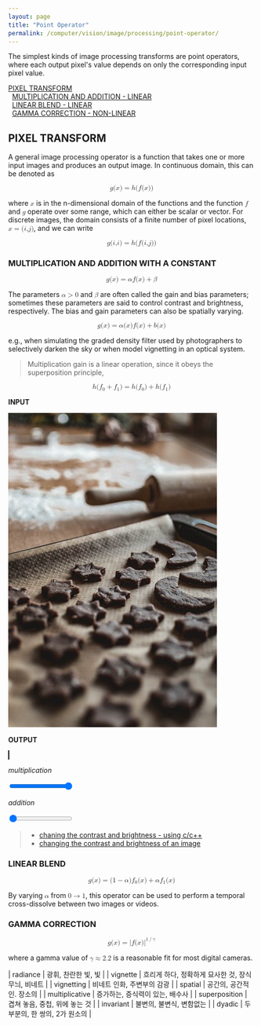 ```yaml
---
layout: page
title: "Point Operator"
permalink: /computer/vision/image/processing/point-operator/
---
```


The simplest kinds of image processing transforms are point operators, where each output pixel's value depends on only the corresponding input pixel value.

[PIXEL TRANSFORM](#pixel-transform)<br />
&nbsp;&nbsp;[MULTIPLICATION AND ADDITION - LINEAR](#pixel-transform-multiplication-addition)<br />
&nbsp;&nbsp;[LINEAR BLEND - LINEAR](#pixel-transform-linear-blend)<br />
&nbsp;&nbsp;[GAMMA CORRECTION - NON-LINEAR](#pixel-transform-gamma-correction)<br />

<a name="pixel-transform"></a>
## PIXEL TRANSFORM

A general image processing operator is a function that takes one or more input images and produces an output image. In continuous domain, this can be denoted as

<math xmlns="http://www.w3.org/1998/Math/MathML" display="block">
 <semantics>
  <mrow>
   <mi>g</mi>
   <mrow>
    <mrow>
     <mo fence="true" stretchy="false">(</mo>
     <mrow>
      <mi>x</mi>
     </mrow>
     <mo fence="true" stretchy="false">)</mo>
    </mrow>
    <mo stretchy="false">=</mo>
    <mi>h</mi>
   </mrow>
   <mrow>
    <mo fence="true" stretchy="false">(</mo>
    <mrow>
     <mrow>
      <mi>f</mi>
      <mrow>
       <mo fence="true" stretchy="false">(</mo>
       <mrow>
        <mi>x</mi>
       </mrow>
       <mo fence="true" stretchy="false">)</mo>
      </mrow>
     </mrow>
    </mrow>
    <mo fence="true" stretchy="false">)</mo>
   </mrow>
  </mrow>
  <annotation encoding="StarMath 5.0">g(x) = h(f(x))</annotation>
 </semantics>
</math>

where <math><mi>x</mi></math> is in the n-dimensional domain of the functions and the function <math><mi>f</mi></math> and <math><mi>g</mi></math> operate over some range, which can either be scalar or vector. For discrete images, the domain consists of a finite number of pixel locations, <math><semantics><mrow><mi>x</mi><mo stretchy="false">=</mo><mrow><mo fence="true" stretchy="false">(</mo><mrow><mrow><mi>i</mi><mi>,</mi><mi>j</mi></mrow></mrow><mo fence="true" stretchy="false">)</mo></mrow></mrow></semantics></math>, and we can write

<math xmlns="http://www.w3.org/1998/Math/MathML" display="block">
 <semantics>
  <mrow>
   <mi>g</mi>
   <mrow>
    <mrow>
     <mo fence="true" stretchy="false">(</mo>
     <mrow>
      <mrow>
       <mi>i</mi>
       <mi>,</mi>
       <mi>i</mi>
      </mrow>
     </mrow>
     <mo fence="true" stretchy="false">)</mo>
    </mrow>
    <mo stretchy="false">=</mo>
    <mi>h</mi>
   </mrow>
   <mrow>
    <mo fence="true" stretchy="false">(</mo>
    <mrow>
     <mrow>
      <mi>f</mi>
      <mrow>
       <mo fence="true" stretchy="false">(</mo>
       <mrow>
        <mrow>
         <mi>i</mi>
         <mi>,</mi>
         <mi>j</mi>
        </mrow>
       </mrow>
       <mo fence="true" stretchy="false">)</mo>
      </mrow>
     </mrow>
    </mrow>
    <mo fence="true" stretchy="false">)</mo>
   </mrow>
  </mrow>
  <annotation encoding="StarMath 5.0">g(i, i) = h(f(i,j))</annotation>
 </semantics>
</math>

<a name="pixel-transform-multiplication-addition"></a>
### MULTIPLICATION AND ADDITION WITH A CONSTANT

<math xmlns="http://www.w3.org/1998/Math/MathML" display="block">
 <semantics>
  <mrow>
   <mi>g</mi>
   <mrow>
    <mrow>
     <mo fence="true" stretchy="false">(</mo>
     <mrow>
      <mi>x</mi>
     </mrow>
     <mo fence="true" stretchy="false">)</mo>
    </mrow>
    <mo stretchy="false">=</mo>
    <mi>α</mi>
   </mrow>
   <mi>f</mi>
   <mrow>
    <mrow>
     <mo fence="true" stretchy="false">(</mo>
     <mrow>
      <mi>x</mi>
     </mrow>
     <mo fence="true" stretchy="false">)</mo>
    </mrow>
    <mo stretchy="false">+</mo>
    <mi>β</mi>
   </mrow>
  </mrow>
  <annotation encoding="StarMath 5.0">g(x) = %alpha f(x) + %beta</annotation>
 </semantics>
</math>

The parameters <math><semantics><mrow><mi>α</mi><mo stretchy="false">&gt;</mo><mn>0</mn></mrow></semantics></math> and <math><semantics><mi>β</mi></semantics></math> are often called the gain and bias parameters; sometimes these parameters are said to control contrast and brightness, respectively. The bias and gain parameters can also be spatially varying.

<math xmlns="http://www.w3.org/1998/Math/MathML" display="block">
 <semantics>
  <mrow>
   <mi>g</mi>
   <mrow>
    <mrow>
     <mo fence="true" stretchy="false">(</mo>
     <mrow>
      <mi>x</mi>
     </mrow>
     <mo fence="true" stretchy="false">)</mo>
    </mrow>
    <mo stretchy="false">=</mo>
    <mi>α</mi>
   </mrow>
   <mrow>
    <mo fence="true" stretchy="false">(</mo>
    <mrow>
     <mi>x</mi>
    </mrow>
    <mo fence="true" stretchy="false">)</mo>
   </mrow>
   <mi>f</mi>
   <mrow>
    <mrow>
     <mo fence="true" stretchy="false">(</mo>
     <mrow>
      <mi>x</mi>
     </mrow>
     <mo fence="true" stretchy="false">)</mo>
    </mrow>
    <mo stretchy="false">+</mo>
    <mi>b</mi>
   </mrow>
   <mrow>
    <mo fence="true" stretchy="false">(</mo>
    <mrow>
     <mi>x</mi>
    </mrow>
    <mo fence="true" stretchy="false">)</mo>
   </mrow>
  </mrow>
  <annotation encoding="StarMath 5.0">g(x)=%alpha(x)f(x)+b(x)</annotation>
 </semantics>
</math>

e.g., when simulating the graded density filter used by photographers to selectively darken the sky or when model vignetting in an optical system.

> Multiplication gain is a linear operation, since it obeys the superposition principle,
>
<math xmlns="http://www.w3.org/1998/Math/MathML" display="block">
 <semantics>
  <mrow>
   <mi>h</mi>
   <mrow>
    <mrow>
     <mo fence="true" stretchy="false">(</mo>
     <mrow>
      <mrow>
       <msub>
        <mi>f</mi>
        <mn>0</mn>
       </msub>
       <mo stretchy="false">+</mo>
       <msub>
        <mi>f</mi>
        <mn>1</mn>
       </msub>
      </mrow>
     </mrow>
     <mo fence="true" stretchy="false">)</mo>
    </mrow>
    <mo stretchy="false">=</mo>
    <mi>h</mi>
   </mrow>
   <mrow>
    <mrow>
     <mo fence="true" stretchy="false">(</mo>
     <mrow>
      <msub>
       <mi>f</mi>
       <mn>0</mn>
      </msub>
     </mrow>
     <mo fence="true" stretchy="false">)</mo>
    </mrow>
    <mo stretchy="false">+</mo>
    <mi>h</mi>
   </mrow>
   <mrow>
    <mo fence="true" stretchy="false">(</mo>
    <mrow>
     <msub>
      <mi>f</mi>
      <mn>1</mn>
     </msub>
    </mrow>
    <mo fence="true" stretchy="false">)</mo>
   </mrow>
  </mrow>
  <annotation encoding="StarMath 5.0">h(f_0 + f_1) = h(f_0) + h(f_1)</annotation>
 </semantics>
</math>

__INPUT__

<img id="multiplication-addition-input" src="/assets/images/first.jpg">

__OUTPUT__

<canvas id="multiplication-addition-output" width="0" height="0" style="border: 1px solid #000000;"></canvas>

_multiplication_

<input id="multiplication-addition-control-multiplication" type="range" min="0" max="100" value="100">

_addition_

<input id="multiplication-addition-control-addition" type="range" min="0" max="255" value="0">

<script type="text/javascript">
  function multiplication_addition_init() {
    let output = document.getElementById('multiplication-addition-output');
    let input = document.getElementById('multiplication-addition-input');
    console.log(input.clientWidth);
    output.width = input.clientWidth;
    output.height = input.clientHeight;

    let alpha = 1.0;
    let beta = 0;

    document.getElementById('multiplication-addition-control-multiplication')
            .addEventListener('change', (event) => {
              dispatch(() => {
                let o = document.getElementById('multiplication-addition-control-multiplication');
                let max = parseInt(o.max);
                let value = parseInt(o.value);
                alpha = value / max;
                console.log(alpha);
                let image = cv.imread('multiplication-addition-input');
                cv.addWeighted(image, alpha, image, beta/256, -1, image);
                cv.imshow('multiplication-addition-output',image);
                image.delete();
              });
            });

    document.getElementById('multiplication-addition-control-addition')
            .addEventListener('change', (event) => {
              dispatch(() => {
                let o = document.getElementById('multiplication-addition-control-addition');
                let value = parseInt(o.value);
                beta = value;
                console.log(beta);
                let image = cv.imread('multiplication-addition-input');
                cv.addWeighted(image, alpha, image, beta/256, -1, image);
                cv.imshow('multiplication-addition-output',image);
                image.delete();
              });
            });
  }

  multiplication_addition_init();
</script>

> - [chaning the contrast and brightness - using c/c++](https://github.com/iticworld/dev/tree/master/opencv/changing-the-contrast-and-brightness-of-an-image)
> - [changing the contrast and brightness of an image](https://docs.opencv.org/4.2.0/d3/dc1/tutorial_basic_linear_transform.html)

<a name="pixel-transform-linear-blend"></a>
### LINEAR BLEND

<math xmlns="http://www.w3.org/1998/Math/MathML" display="block">
 <semantics>
  <mrow>
   <mi>g</mi>
   <mrow>
    <mrow>
     <mo fence="true" stretchy="false">(</mo>
     <mrow>
      <mi>x</mi>
     </mrow>
     <mo fence="true" stretchy="false">)</mo>
    </mrow>
    <mo stretchy="false">=</mo>
    <mrow>
     <mo fence="true" stretchy="false">(</mo>
     <mrow>
      <mrow>
       <mn>1</mn>
       <mo stretchy="false">−</mo>
       <mi>α</mi>
      </mrow>
     </mrow>
     <mo fence="true" stretchy="false">)</mo>
    </mrow>
   </mrow>
   <msub>
    <mi>f</mi>
    <mn>0</mn>
   </msub>
   <mrow>
    <mrow>
     <mo fence="true" stretchy="false">(</mo>
     <mrow>
      <mi>x</mi>
     </mrow>
     <mo fence="true" stretchy="false">)</mo>
    </mrow>
    <mo stretchy="false">+</mo>
    <mi>α</mi>
   </mrow>
   <msub>
    <mi>f</mi>
    <mn>1</mn>
   </msub>
   <mrow>
    <mo fence="true" stretchy="false">(</mo>
    <mrow>
     <mi>x</mi>
    </mrow>
    <mo fence="true" stretchy="false">)</mo>
   </mrow>
  </mrow>
  <annotation encoding="StarMath 5.0">g(x)=(1-%alpha)f_0(x) + %alpha f_1(x)</annotation>
 </semantics>
</math>

By varying <math><semantics><mi>α</mi></semantics></math> from <math><semantics><mrow><mn>0</mn><mo stretchy="false">→</mo><mn>1</mn></mrow></semantics></math>, this operator can be used to perform a temporal cross-dissolve between two images or videos.

<a name="pixel-transform-gamma-correction"></a>
### GAMMA CORRECTION

<math xmlns="http://www.w3.org/1998/Math/MathML" display="block">
 <semantics>
  <mrow>
   <mi>g</mi>
   <mrow>
    <mrow>
     <mo fence="true" stretchy="false">(</mo>
     <mrow>
      <mi>x</mi>
     </mrow>
     <mo fence="true" stretchy="false">)</mo>
    </mrow>
    <mo stretchy="false">=</mo>
    <msup>
     <mrow>
      <mo fence="true" stretchy="true">|</mo>
      <mrow>
       <mrow>
        <mi>f</mi>
        <mrow>
         <mo fence="true" stretchy="false">(</mo>
         <mrow>
          <mi>x</mi>
         </mrow>
         <mo fence="true" stretchy="false">)</mo>
        </mrow>
       </mrow>
      </mrow>
      <mo fence="true" stretchy="true">|</mo>
     </mrow>
     <mrow>
      <mn>1</mn>
      <mo stretchy="false">/</mo>
      <mi>γ</mi>
     </mrow>
    </msup>
   </mrow>
  </mrow>
  <annotation encoding="StarMath 5.0">g(x) = left lline f(x) right rline ^ { 1/%gamma }</annotation>
 </semantics>
</math>

where a gamma value of <math><semantics><mrow><mi>γ</mi><mo stretchy="false">≈</mo><mn>2.2</mn></mrow></semantics></math> is a reasonable fit for most digital cameras.


| radiance | 광휘, 찬란한 빛, 빛 |
| vignette | 흐리게 하다, 정확하게 묘사한 것, 장식 무늬, 비네트 |
| vignetting | 비네트 인화, 주변부의 감광 |
| spatial | 공간의, 공간적인. 장소의 |
| multiplicative | 증가하는, 증식력이 있는, 배수사 |
| superposition | 겹쳐 놓음, 중첩, 위에 놓는 것 |
| invariant | 불변의, 불변식, 변함없는 |
| dyadic | 두 부분의, 한 쌍의, 2가 원소의 |
